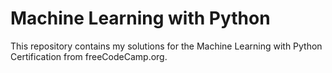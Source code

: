 # Machine Learning with Python
 This repository contains my solutions for the Machine Learning with Python Certification from freeCodeCamp.org.
